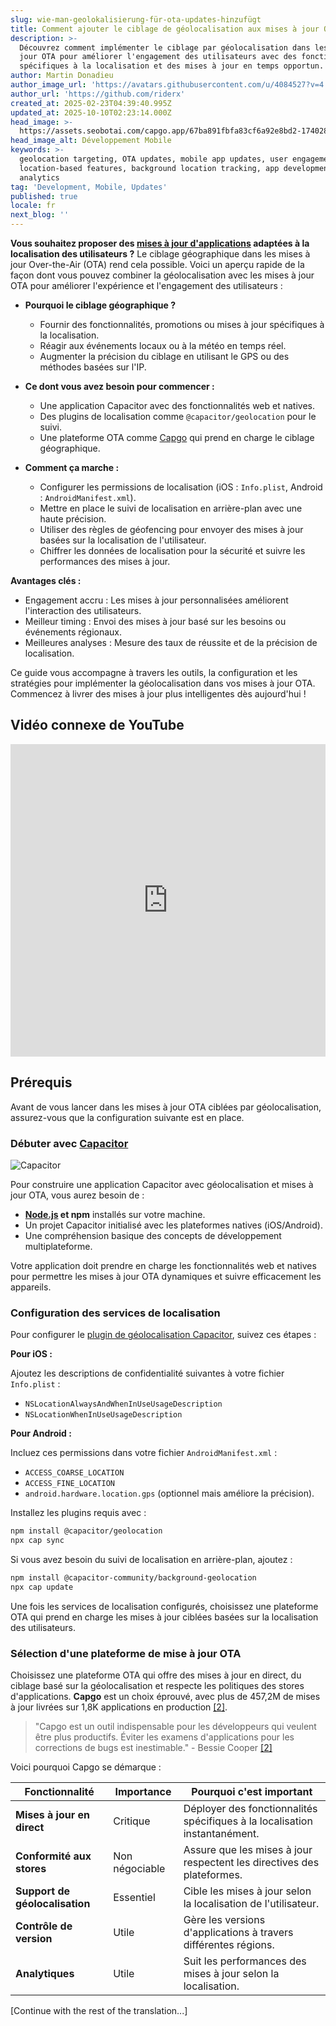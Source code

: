 ```yaml
---
slug: wie-man-geolokalisierung-für-ota-updates-hinzufügt
title: Comment ajouter le ciblage de géolocalisation aux mises à jour OTA
description: >-
  Découvrez comment implémenter le ciblage par géolocalisation dans les mises à
  jour OTA pour améliorer l'engagement des utilisateurs avec des fonctionnalités
  spécifiques à la localisation et des mises à jour en temps opportun.
author: Martin Donadieu
author_image_url: 'https://avatars.githubusercontent.com/u/4084527?v=4'
author_url: 'https://github.com/riderx'
created_at: 2025-02-23T04:39:40.995Z
updated_at: 2025-10-10T02:23:14.000Z
head_image: >-
  https://assets.seobotai.com/capgo.app/67ba891fbfa83cf6a92e8bd2-1740285846827.jpg
head_image_alt: Développement Mobile
keywords: >-
  geolocation targeting, OTA updates, mobile app updates, user engagement,
  location-based features, background location tracking, app development,
  analytics
tag: 'Development, Mobile, Updates'
published: true
locale: fr
next_blog: ''
---
```

**Vous souhaitez proposer des [mises à jour d'applications](https://capgo.app/plugins/capacitor-updater/) adaptées à la localisation des utilisateurs ?** Le ciblage géographique dans les mises à jour Over-the-Air (OTA) rend cela possible. Voici un aperçu rapide de la façon dont vous pouvez combiner la géolocalisation avec les mises à jour OTA pour améliorer l'expérience et l'engagement des utilisateurs :

-   **Pourquoi le ciblage géographique ?**
    
    -   Fournir des fonctionnalités, promotions ou mises à jour spécifiques à la localisation.
    -   Réagir aux événements locaux ou à la météo en temps réel.
    -   Augmenter la précision du ciblage en utilisant le GPS ou des méthodes basées sur l'IP.
-   **Ce dont vous avez besoin pour commencer :**
    
    -   Une application Capacitor avec des fonctionnalités web et natives.
    -   Des plugins de localisation comme `@capacitor/geolocation` pour le suivi.
    -   Une plateforme OTA comme [Capgo](https://capgo.app/) qui prend en charge le ciblage géographique.
-   **Comment ça marche :**
    
    -   Configurer les permissions de localisation (iOS : `Info.plist`, Android : `AndroidManifest.xml`).
    -   Mettre en place le suivi de localisation en arrière-plan avec une haute précision.
    -   Utiliser des règles de géofencing pour envoyer des mises à jour basées sur la localisation de l'utilisateur.
    -   Chiffrer les données de localisation pour la sécurité et suivre les performances des mises à jour.

**Avantages clés :**

-   Engagement accru : Les mises à jour personnalisées améliorent l'interaction des utilisateurs.
-   Meilleur timing : Envoi des mises à jour basé sur les besoins ou événements régionaux.
-   Meilleures analyses : Mesure des taux de réussite et de la précision de localisation.

Ce guide vous accompagne à travers les outils, la configuration et les stratégies pour implémenter la géolocalisation dans vos mises à jour OTA. Commencez à livrer des mises à jour plus intelligentes dès aujourd'hui !

## Vidéo connexe de YouTube

<iframe src="https://www.youtube.com/embed/DWpcD6bvTRA" aria-label="YouTube video player" frameborder="0" allow="accelerometer; autoplay; clipboard-write; encrypted-media; gyroscope; picture-in-picture; web-share" referrerpolicy="strict-origin-when-cross-origin" style="width: 100%; height: 500px;" allowfullscreen></iframe>

## Prérequis

Avant de vous lancer dans les mises à jour OTA ciblées par géolocalisation, assurez-vous que la configuration suivante est en place.

### Débuter avec [Capacitor](https://capacitorjs.com/)

![Capacitor](https://mars-images.imgix.net/seobot/screenshots/capacitorjs.com-4c1a6a7e452082d30f5bff9840b00b7d-2025-02-23.jpg?auto=compress)

Pour construire une application Capacitor avec géolocalisation et mises à jour OTA, vous aurez besoin de :

-   **[Node.js](https://nodejs.org/en) et npm** installés sur votre machine.
-   Un projet Capacitor initialisé avec les plateformes natives (iOS/Android).
-   Une compréhension basique des concepts de développement multiplateforme.

Votre application doit prendre en charge les fonctionnalités web et natives pour permettre les mises à jour OTA dynamiques et suivre efficacement les appareils.

### Configuration des services de localisation

Pour configurer le [plugin de géolocalisation Capacitor](https://capgo.app/plugins/capacitor-nativegeocoder/), suivez ces étapes :

**Pour iOS :**

Ajoutez les descriptions de confidentialité suivantes à votre fichier `Info.plist` :

-   `NSLocationAlwaysAndWhenInUseUsageDescription`
-   `NSLocationWhenInUseUsageDescription`

**Pour Android :**

Incluez ces permissions dans votre fichier `AndroidManifest.xml` :

-   `ACCESS_COARSE_LOCATION`
-   `ACCESS_FINE_LOCATION`
-   `android.hardware.location.gps` (optionnel mais améliore la précision).

Installez les plugins requis avec :

```bash
npm install @capacitor/geolocation
npx cap sync
```

Si vous avez besoin du suivi de localisation en arrière-plan, ajoutez :

```bash
npm install @capacitor-community/background-geolocation
npx cap update
```

Une fois les services de localisation configurés, choisissez une plateforme OTA qui prend en charge les mises à jour ciblées basées sur la localisation des utilisateurs.

### Sélection d'une plateforme de mise à jour OTA

Choisissez une plateforme OTA qui offre des mises à jour en direct, du ciblage basé sur la géolocalisation et respecte les politiques des stores d'applications. **Capgo** est un choix éprouvé, avec plus de 457,2M de mises à jour livrées sur 1,8K applications en production [\[2\]](https://capgo.app/).

> "Capgo est un outil indispensable pour les développeurs qui veulent être plus productifs. Éviter les examens d'applications pour les corrections de bugs est inestimable." - Bessie Cooper [\[2\]](https://capgo.app/)

Voici pourquoi Capgo se démarque :

| Fonctionnalité | Importance | Pourquoi c'est important |
| --- | --- | --- |
| **Mises à jour en direct** | Critique | Déployer des fonctionnalités spécifiques à la localisation instantanément. |
| **Conformité aux stores** | Non négociable | Assure que les mises à jour respectent les directives des plateformes. |
| **Support de géolocalisation** | Essentiel | Cible les mises à jour selon la localisation de l'utilisateur. |
| **Contrôle de version** | Utile | Gère les versions d'applications à travers différentes régions. |
| **Analytiques** | Utile | Suit les performances des mises à jour selon la localisation. |

[Continue with the rest of the translation...]
